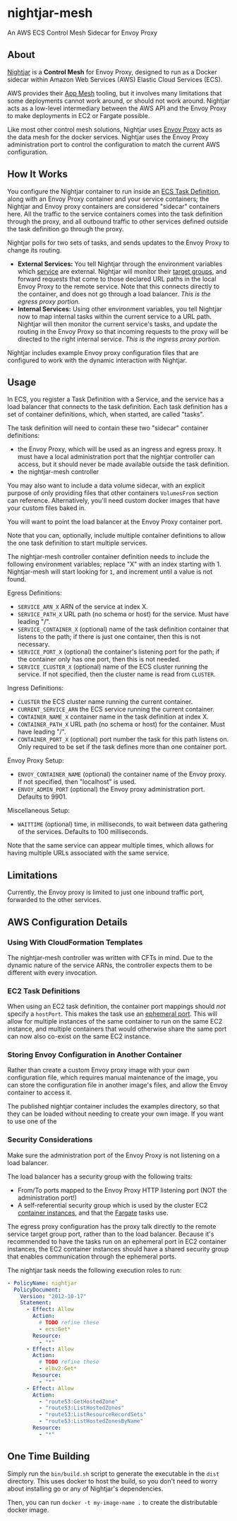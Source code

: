 # nightjar-mesh

An AWS ECS Control Mesh Sidecar for Envoy Proxy

## About

[Nightjar](https://en.wikipedia.org/wiki/Nightjar) is a **Control Mesh** for Envoy Proxy, designed to run as a Docker sidecar within Amazon Web Services (AWS) Elastic Cloud Services (ECS).

AWS provides their [App Mesh](https://aws.amazon.com/app-mesh/) tooling, but it involves many limitations that some deployments cannot work around, or should not work around.  Nightjar acts as a low-level intermediary between the AWS API and the Envoy Proxy to make deployments in EC2 or Fargate possible.

Like most other control mesh solutions, Nightjar uses [Envoy Proxy](https://envoyproxy.github.io/envoy/) acts as the data mesh for the docker services.  Nightjar uses the Envoy Proxy administration port to control the configuration to match the current AWS configuration.


## How It Works

You configure the Nightjar container to run inside an [ECS Task Definition](https://docs.aws.amazon.com/AmazonECS/latest/developerguide/task_definitions.html), along with an Envoy Proxy container and your service containers; the Nightjar and Envoy proxy containers are considered "sidecar" containers here.  All the traffic to the service containers comes into the task definition through the proxy, and all outbound traffic to other services defined outside the task definition go through the proxy.

Nightjar polls for two sets of tasks, and sends updates to the Envoy Proxy to change its routing.

* **External Services:** You tell Nightjar through the environment variables which [service](https://docs.aws.amazon.com/AmazonECS/latest/developerguide/ecs_services.html) are external.  Nightjar will monitor their [target groups](https://docs.aws.amazon.com/AmazonECS/latest/developerguide/register-multiple-targetgroups.html), and forward requests that come to those declared URL paths in the local Envoy Proxy to the remote service.  Note that this connects directly to the container, and does not go through a load balancer.  *This is the egress proxy portion.*
* **Internal Services:** Using other environment variables, you tell Nightjar now to map internal tasks within the current service to a URL path.  Nightjar will then monitor the current service's tasks, and update the routing in the Envoy Proxy so that incoming requests to the proxy will be directed to the right internal service.  *This is the ingress proxy portion.*

Nightjar includes example Envoy proxy configuration files that are configured to work with the dynamic interaction with Nightjar.


## Usage

In ECS, you register a Task Definition with a Service, and the service has a load balancer that connects to the task definition.  Each task definition has a set of container definitions, which, when started, are called "tasks".

The task definition will need to contain these two "sidecar" container definitions:

* the Envoy Proxy, which will be used as an ingress and egress proxy.  It must have a local administration port that the nightjar controller can access, but it should never be made available outside the task definition.
* the nightjar-mesh controller

You may also want to include a data volume sidecar, with an explicit purpose of only providing files that other containers `VolumesFrom` section can reference.  Alternatively, you'll need custom docker images that have your custom files baked in. 

You will want to point the load balancer at the Envoy Proxy container port.

Note that you can, optionally, include multiple container definitions to allow the one task definition to start multiple services.

The nightjar-mesh controller container definition needs to include the following environment variables; replace "X" with an index starting with 1.  Nightjar-mesh will start looking for `1`, and increment until a value is not found.

Egress Definitions:
* `SERVICE_ARN_X` ARN of the service at index X.
* `SERVICE_PATH_X` URL path (no schema or host) for the service.  Must have leading "/".
* `SERVICE_CONTAINER_X` (optional) name of the task definition container that listens to the path; if there is just one container, then this is not necessary.
* `SERVICE_PORT_X` (optional) the container's listening port for the path; if the container only has one port, then this is not needed.
* `SERVICE_CLUSTER_X` (optional) name of the ECS cluster running the service.  If not specified, then the cluster name is read from `CLUSTER`.

Ingress Definitions:
* `CLUSTER` the ECS cluster name running the current container.
* `CURRENT_SERVICE_ARN` the ECS service running the current container.
* `CONTAINER_NAME_X` container name in the task definition at index X.
* `CONTAINER_PATH_X` URL path (no schema or host) for the container.  Must have leading "/".
* `CONTAINER_PORT_X` (optional) port number the task for this path listens on.  Only required to be set if the task defines more than one container port.

Envoy Proxy Setup:
* `ENVOY_CONTAINER_NAME` (optional) the container name of the Envoy proxy.  If not specified, then "localhost" is used.
* `ENVOY_ADMIN_PORT` (optional) the Envoy proxy administration port.  Defaults to 9901.

Miscellaneous Setup:
* `WAITTIME` (optional) time, in milliseconds, to wait between data gathering of the services.  Defaults to 100 milliseconds.

Note that the same service can appear multiple times, which allows for having multiple URLs associated with the same service.


## Limitations

Currently, the Envoy proxy is limited to just one inbound traffic port, forwarded to the other services.


## AWS Configuration Details

### Using With CloudFormation Templates

The nightjar-mesh controller was written with CFTs in mind.  Due to the dynamic nature of the service ARNs, the controller expects them to be different with every invocation.


### EC2 Task Definitions

When using an EC2 task definition, the container port mappings should *not* specify a `hostPort`.  This makes the task use an [ephemeral port](https://docs.aws.amazon.com/AmazonECS/latest/APIReference/API_PortMapping.html).  This will allow for multiple instances of the same container to run on the same EC2 instance, and multiple containers that would otherwise share the same port can now also co-exist on the same EC2 instance.


### Storing Envoy Configuration in Another Container

Rather than create a custom Envoy proxy image with your own configuration file, which requires manual maintenance of the image, you can store the configuration file in another image's files, and allow the Envoy container to access it.

The published nightjar container includes the examples directory, so that they can be loaded without needing to create your own image.  If you want to use one of the  


### Security Considerations

Make sure the administration port of the Envoy Proxy is not listening on a load balancer.

The load balancer has a security group with the following traits:
* From/To ports mapped to the Envoy Proxy HTTP listening port (NOT the administration port!)
* A self-referential security group which is used by the cluster EC2 [container instances](https://docs.aws.amazon.com/AmazonECS/latest/developerguide/ECS_instances.html), and that the [Fargate](https://docs.aws.amazon.com/AmazonECS/latest/developerguide/AWS_Fargate.html) tasks use. 

The egress proxy configuration has the proxy talk directly to the remote service target group port, rather than to the load balancer.  Because it's recommended to have the tasks run on an ephemeral port in EC2 container instances, the EC2 container instances should have a shared security group that enables communication through the ephemeral ports.

The nightjar task needs the following execution roles to run:

```yaml
- PolicyName: nightjar
  PolicyDocument:
    Version: "2012-10-17"
    Statement:
      - Effect: Allow
        Action:
          # TODO refine these
          - ecs:Get*
        Resource:
          - "*"
      - Effect: Allow
        Action:
          # TODO refine these
          - elbv2:Get*
        Resource:
          - "*"
      - Effect: Allow
        Action:
          - "route53:GetHostedZone"
          - "route53:ListHostedZones"
          - "route53:ListResourceRecordSets"
          - "route53:ListHostedZonesByName"
        Resource:
          - "*"
```


## One Time Building

Simply run the `bin/build.sh` script to generate the executable in the `dist` directory.  This uses docker to host the build, so you don't need to worry about installing go or any of Nightjar's dependencies.

Then, you can run `docker -t my-image-name .` to create the distributable docker image.
